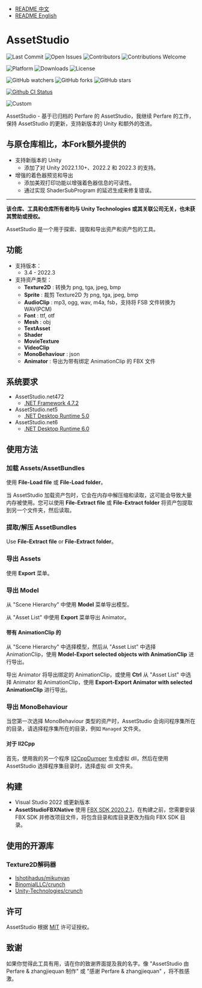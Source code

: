 - [README 中文](./README_zh.md)
- [README English](./README.md)

# AssetStudio

![Last Commit](https://img.shields.io/github/last-commit/zhangjiequan/AssetStudio?style=flat-square)
![Open Issues](https://img.shields.io/github/issues-raw/zhangjiequan/AssetStudio?style=flat-square)
![Contributors](https://img.shields.io/github/contributors/zhangjiequan/AssetStudio?style=flat-square)
![Contributions Welcome](https://img.shields.io/badge/contributions-welcome-brightgreen?style=flat-square)

![Platform](https://img.shields.io/badge/platform-windows-lightgrey?style=flat-square)
![Downloads](https://img.shields.io/github/downloads/zhangjiequan/AssetStudio/total?style=flat-square)
![License](https://img.shields.io/github/license/zhangjiequan/AssetStudio?style=flat-square)

![GitHub watchers](https://img.shields.io/github/watchers/zhangjiequan/AssetStudio?style=flat-square)
![GitHub forks](https://img.shields.io/github/forks/zhangjiequan/AssetStudio?style=flat-square)
![GitHub stars](https://img.shields.io/github/stars/zhangjiequan/AssetStudio?style=flat-square)

[![Github CI Status](https://github.com/zhangjiequan/AssetStudio/actions/workflows/build.yml/badge.svg)](https://github.com/zhangjiequan/AssetStudio/actions)

![Custom](https://img.shields.io/badge/zhangjiequan-Jackie@Baioo-green)


AssetStudio - 基于已归档的 Perfare 的 AssetStudio，我继续 Perfare 的工作，保持 AssetStudio 的更新，支持新版本的 Unity 和额外的改进。

## 与原仓库相比，本Fork额外提供的
* 支持新版本的 Unity
  * 添加了对 Unity 2022.1.10+、2022.2 和 2022.3 的支持。
* 增强的着色器预览和导出
  * 添加美观打印功能以增强着色器信息的可读性。
  * 通过实现 ShaderSubProgram 的延迟生成来修复错误。
---

**该仓库、工具和仓库所有者均与 Unity Technologies 或其关联公司无关，也未获其赞助或授权。**

AssetStudio 是一个用于探索、提取和导出资产和资产包的工具。

## 功能
* 支持版本：
  * 3.4 - 2022.3
* 支持资产类型：
  * **Texture2D** : 转换为 png, tga, jpeg, bmp
  * **Sprite** : 裁剪 Texture2D 为 png, tga, jpeg, bmp
  * **AudioClip** : mp3, ogg, wav, m4a, fsb，支持将 FSB 文件转换为 WAV(PCM)
  * **Font** : ttf, otf
  * **Mesh** : obj
  * **TextAsset**
  * **Shader**
  * **MovieTexture**
  * **VideoClip**
  * **MonoBehaviour** : json
  * **Animator** : 导出为带有绑定 AnimationClip 的 FBX 文件

## 系统要求

- AssetStudio.net472
   - [.NET Framework 4.7.2](https://dotnet.microsoft.com/download/dotnet-framework/net472)
- AssetStudio.net5
   - [.NET Desktop Runtime 5.0](https://dotnet.microsoft.com/download/dotnet/5.0)
- AssetStudio.net6
   - [.NET Desktop Runtime 6.0](https://dotnet.microsoft.com/download/dotnet/6.0)


## 使用方法

### 加载 Assets/AssetBundles

使用 **File-Load file** 或 **File-Load folder**。

当 AssetStudio 加载资产包时，它会在内存中解压缩和读取，这可能会导致大量内存被使用。您可以使用 **File-Extract file** 或 **File-Extract folder** 将资产包提取到另一个文件夹，然后读取。

### 提取/解压 AssetBundles

Use **File-Extract file** or **File-Extract folder**。

### 导出 Assets

使用 **Export** 菜单。

### 导出 Model

从 "Scene Hierarchy" 中使用 **Model** 菜单导出模型。

从 "Asset List" 中使用 **Export** 菜单导出 Animator。

#### 带有 AnimationClip 的

从 "Scene Hierarchy" 中选择模型，然后从 "Asset List" 中选择 AnimationClip，使用 **Model-Export selected objects with AnimationClip** 进行导出。

导出 Animator 将导出绑定的 AnimationClip，或使用 **Ctrl** 从 "Asset List" 中选择 Animator 和 AnimationClip，使用 **Export-Export Animator with selected AnimationClip** 进行导出。

### 导出 MonoBehaviour

当您第一次选择 MonoBehaviour 类型的资产时，AssetStudio 会询问程序集所在的目录，请选择程序集所在的目录，例如 `Managed` 文件夹。

#### 对于 Il2Cpp

首先，使用我的另一个程序 [Il2CppDumper](https://github.com/Perfare/Il2CppDumper) 生成虚拟 dll，然后在使用 AssetStudio 选择程序集目录时，选择虚拟 dll 文件夹。

## 构建

* Visual Studio 2022 或更新版本
* **AssetStudioFBXNative** 使用 [FBX SDK 2020.2.1](https://www.autodesk.com/developer-network/platform-technologies/fbx-sdk-2020-2-1)，在构建之前，您需要安装 FBX SDK 并修改项目文件，将包含目录和库目录更改为指向 FBX SDK 目录。

## 使用的开源库

### Texture2D解码器
* [Ishotihadus/mikunyan](https://github.com/Ishotihadus/mikunyan)
* [BinomialLLC/crunch](https://github.com/BinomialLLC/crunch)
* [Unity-Technologies/crunch](https://github.com/Unity-Technologies/crunch/tree/unity)

## 许可

AssetStudio 根据 [MIT](./LICENSE) 许可证授权。

## 致谢

如果你觉得此工具有用，请在你的致谢界面提及我的名字。像 "AssetStudio 由 Perfare & zhangjiequan 制作" 或 "感谢 Perfare & zhangjiequan" ，将不胜感激。
